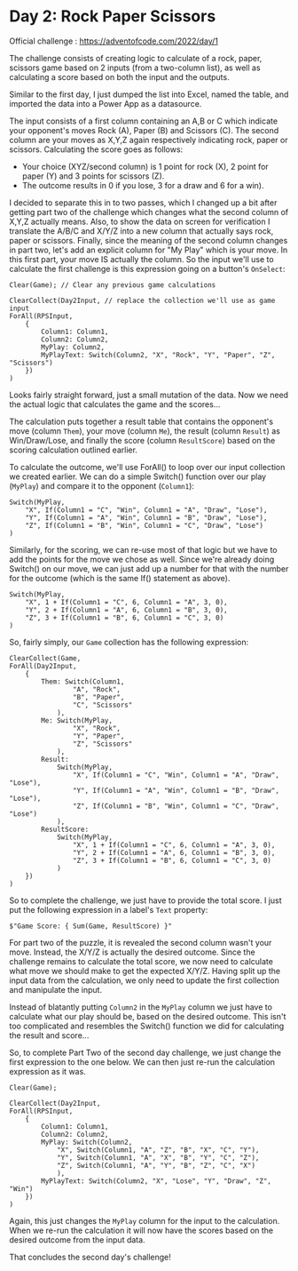 # Day 2: Rock Paper Scissors
Official challenge : https://adventofcode.com/2022/day/1

The challenge consists of creating logic to calculate of a rock, paper, scissors game based on 2 inputs (from a two-column list), as well as calculating a score based on both the input and the outputs.

Similar to the first day, I just dumped the list into Excel, named the table, and imported the data into a Power App as a datasource.

The input consists of a first column containing an A,B or C which indicate your opponent's moves Rock (A), Paper (B) and Scissors (C). The second column are your moves as X,Y,Z again respectively indicating rock, paper or scissors. Calculating the score goes as follows:
- Your choice (XYZ/second column) is 1 point for rock (X), 2 point for paper (Y) and 3 points for scissors (Z).
- The outcome results in 0 if you lose, 3 for a draw and 6 for a win).

I decided to separate this in to two passes, which I changed up a bit after getting part two of the challenge which changes what the second column of X,Y,Z actually means. Also, to show the data on screen for verification I translate the A/B/C and X/Y/Z into a new column that actually says rock, paper or scissors. Finally, since the meaning of the second column changes in part two, let's add an explicit column for "My Play" which is your move. In this first part, your move IS actually the column. So the input we'll use to calculate the first challenge is this expression going on a button's `OnSelect`:

```
Clear(Game); // Clear any previous game calculations

ClearCollect(Day2Input, // replace the collection we'll use as game input
ForAll(RPSInput,
    {
        Column1: Column1,
        Column2: Column2,
        MyPlay: Column2,
        MyPlayText: Switch(Column2, "X", "Rock", "Y", "Paper", "Z", "Scissors")
    })
)
```
Looks fairly straight forward, just a small mutation of the data. Now we need the actual logic that calculates the game and the scores...

The calculation puts together a result table that contains the opponent's move (column `Them`), your move (column `Me`), the result (column `Result`) as Win/Draw/Lose, and finally the score (column `ResultScore`) based on the scoring calculation outlined earlier.

To calculate the outcome, we'll use ForAll() to loop over our input collection we created earlier. We can do a simple Switch() function over our play (`MyPlay`) and compare it to the opponent (`Column1`):
```
Switch(MyPlay,
    "X", If(Column1 = "C", "Win", Column1 = "A", "Draw", "Lose"),
    "Y", If(Column1 = "A", "Win", Column1 = "B", "Draw", "Lose"),
    "Z", If(Column1 = "B", "Win", Column1 = "C", "Draw", "Lose")
)
```
Similarly, for the scoring, we can re-use most of that logic but we have to add the points for the move we chose as well. Since we're already doing Switch() on our move, we can just add up a number for that with the number for the outcome (which is the same If() statement as above).
```
Switch(MyPlay,
    "X", 1 + If(Column1 = "C", 6, Column1 = "A", 3, 0),
    "Y", 2 + If(Column1 = "A", 6, Column1 = "B", 3, 0),
    "Z", 3 + If(Column1 = "B", 6, Column1 = "C", 3, 0)
)
```

So, fairly simply, our `Game` collection has the following expression:
```
ClearCollect(Game,
ForAll(Day2Input,
    {
        Them: Switch(Column1,
                "A", "Rock",
                "B", "Paper",
                "C", "Scissors"
            ),
        Me: Switch(MyPlay,
                "X", "Rock",
                "Y", "Paper",
                "Z", "Scissors"
            ),
        Result:
            Switch(MyPlay,
                "X", If(Column1 = "C", "Win", Column1 = "A", "Draw", "Lose"),
                "Y", If(Column1 = "A", "Win", Column1 = "B", "Draw", "Lose"),
                "Z", If(Column1 = "B", "Win", Column1 = "C", "Draw", "Lose")
            ),
        ResultScore:
            Switch(MyPlay,
                "X", 1 + If(Column1 = "C", 6, Column1 = "A", 3, 0),
                "Y", 2 + If(Column1 = "A", 6, Column1 = "B", 3, 0),
                "Z", 3 + If(Column1 = "B", 6, Column1 = "C", 3, 0)
            )
    })
)
```

So to complete the challenge, we just have to provide the total score. I just put the following expression in a label's `Text` property:

```
$"Game Score: { Sum(Game, ResultScore) }"
```

For part two of the puzzle, it is revealed the second column wasn't your move. Instead, the X/Y/Z is actually the desired outcome. Since the challenge remains to calculate the total score, we now need to calculate what move we should make to get the expected X/Y/Z. Having split up the input data from the calculation, we only need to update the first collection and manipulate the input.

Instead of blatantly putting `Column2` in the `MyPlay` column we just have to calculate what our play should be, based on the desired outcome. This isn't too complicated and resembles the Switch() function we did for calculating the result and score...

So, to complete Part Two of the second day challenge, we just change the first expression to the one below. We can then just re-run the calculation expression as it was.

```
Clear(Game);

ClearCollect(Day2Input,
ForAll(RPSInput,
    {
        Column1: Column1,
        Column2: Column2,
        MyPlay: Switch(Column2,
            "X", Switch(Column1, "A", "Z", "B", "X", "C", "Y"),
            "Y", Switch(Column1, "A", "X", "B", "Y", "C", "Z"),
            "Z", Switch(Column1, "A", "Y", "B", "Z", "C", "X")
            ),
        MyPlayText: Switch(Column2, "X", "Lose", "Y", "Draw", "Z", "Win")
    })
)
```
Again, this just changes the `MyPlay` column for the input to the calculation. When we re-run the calculation it will now have the scores based on the desired outcome from the input data.

That concludes the second day's challenge!